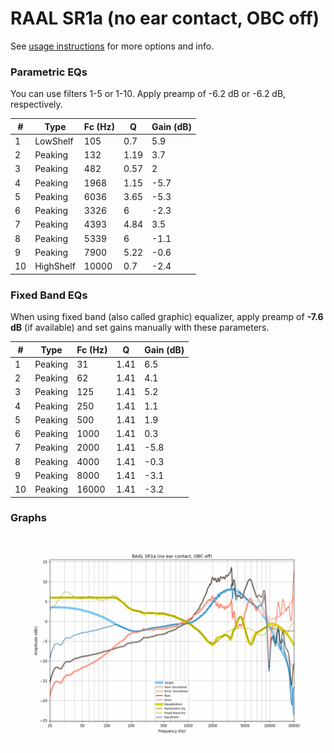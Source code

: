# RAAL SR1a (no ear contact, OBC off)
See [usage instructions](https://github.com/jaakkopasanen/AutoEq#usage) for more options and info.

### Parametric EQs
You can use filters 1-5 or 1-10. Apply preamp of -6.2 dB or -6.2 dB, respectively.

|   # | Type      |   Fc (Hz) |    Q |   Gain (dB) |
|-----|-----------|-----------|------|-------------|
|   1 | LowShelf  |       105 | 0.7  |         5.9 |
|   2 | Peaking   |       132 | 1.19 |         3.7 |
|   3 | Peaking   |       482 | 0.57 |         2   |
|   4 | Peaking   |      1968 | 1.15 |        -5.7 |
|   5 | Peaking   |      6036 | 3.65 |        -5.3 |
|   6 | Peaking   |      3326 | 6    |        -2.3 |
|   7 | Peaking   |      4393 | 4.84 |         3.5 |
|   8 | Peaking   |      5339 | 6    |        -1.1 |
|   9 | Peaking   |      7900 | 5.22 |        -0.6 |
|  10 | HighShelf |     10000 | 0.7  |        -2.4 |

### Fixed Band EQs
When using fixed band (also called graphic) equalizer, apply preamp of **-7.6 dB** (if available) and set gains manually with these parameters.

|   # | Type    |   Fc (Hz) |    Q |   Gain (dB) |
|-----|---------|-----------|------|-------------|
|   1 | Peaking |        31 | 1.41 |         6.5 |
|   2 | Peaking |        62 | 1.41 |         4.1 |
|   3 | Peaking |       125 | 1.41 |         5.2 |
|   4 | Peaking |       250 | 1.41 |         1.1 |
|   5 | Peaking |       500 | 1.41 |         1.9 |
|   6 | Peaking |      1000 | 1.41 |         0.3 |
|   7 | Peaking |      2000 | 1.41 |        -5.8 |
|   8 | Peaking |      4000 | 1.41 |        -0.3 |
|   9 | Peaking |      8000 | 1.41 |        -3.1 |
|  10 | Peaking |     16000 | 1.41 |        -3.2 |

### Graphs
![](./RAAL%20SR1a%20(no%20ear%20contact,%20OBC%20off).png)
